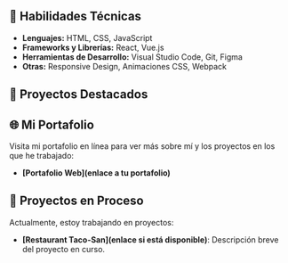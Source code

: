 
## 🚀 Habilidades Técnicas
- **Lenguajes:** HTML, CSS, JavaScript
- **Frameworks y Librerías:** React, Vue.js
- **Herramientas de Desarrollo:** Visual Studio Code, Git, Figma
- **Otras:** Responsive Design, Animaciones CSS, Webpack

## 🌟 Proyectos Destacados


## 🌐 Mi Portafolio
Visita mi portafolio en línea para ver más sobre mí y los proyectos en los que he trabajado:
- **[Portafolio Web](enlace a tu portafolio)**

## 📂 Proyectos en Proceso
Actualmente, estoy trabajando en proyectos:
- **[Restaurant Taco-San](enlace si está disponible)**: Descripción breve del proyecto en curso.




